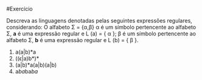 #Exercício

Descreva as linguagens denotadas pelas seguintes expressões regulares, considerando: O alfabeto Σ = {α,β} α é um símbolo pertencente ao alfabeto Σ, **a** é uma expressão regular e L (a) = { α }; β é um símbolo pertencente ao alfabeto Σ, **b** é uma expressão regular e L (b) = { β }.

1. a(a|b)*a
2. ((ϵ|a)b*)*
3. (a|b)*a(a|b)(a|b)
4. a*ba*ba*ba*
